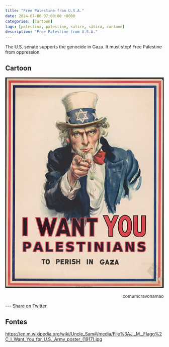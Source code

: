 ```yaml
---
title: "Free Palestine from U.S.A."
date: 2024-07-06 07:00:00 +0000
categories: [Cartoon]
tags: [palestina, palestine, satire, sátira, cartoon]
description: "Free Palestine from U.S.A."
---
```


The U.S. senate supports the genocide in Gaza. It must stop!
Free Palestine from oppression.

## Cartoon

![sam-wants-palestinians-to-perish-v1](/assets/images/sam-wants-palestinians-to-perish-v1.png)
<p style="text-align:right">comumcravonamao</p>
---
<a href="https://twitter.com/intent/tweet?url=https%3A%2F%2Fcomumcravonamao.github.io%2Fposts%2Fsam-wants-palestineans-to-perish%2F&text=Free%20Palestine&hashtags=freePalestine">Share on Twitter</a>

## Fontes

https://en.m.wikipedia.org/wiki/Uncle_Sam#/media/File%3AJ._M._Flagg%2C_I_Want_You_for_U.S._Army_poster_(1917).jpg
